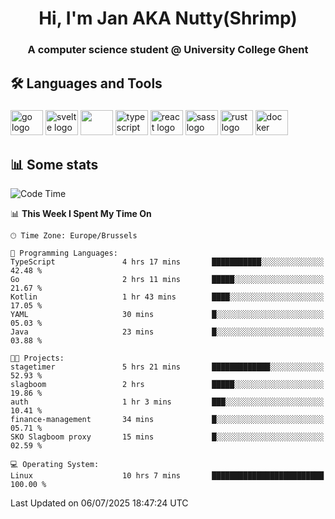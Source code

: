 <h1 align="center">Hi, I'm Jan AKA Nutty(Shrimp)</h1>
<h3 align="center">A computer science student @ University College Ghent</h3>

<h2 align="left">🛠️ Languages and Tools</h2>

###

<div align="left">
  <img src="https://cdn.jsdelivr.net/gh/devicons/devicon/icons/go/go-original.svg" height="40" width="52" alt="go logo"  />
  <img src="https://cdn.jsdelivr.net/gh/devicons/devicon@latest/icons/svelte/svelte-original.svg"  height="40" width="52" alt="svelte logo" />
  <img src="https://cdn.jsdelivr.net/gh/devicons/devicon@latest/icons/tailwindcss/tailwindcss-original.svg" height="40" width="52" />
  <img src="https://cdn.jsdelivr.net/gh/devicons/devicon/icons/typescript/typescript-original.svg" height="40" width="52" alt="typescript logo"  />
  <img src="https://cdn.jsdelivr.net/gh/devicons/devicon/icons/react/react-original.svg" height="40" width="52" alt="react logo"  />
  <img src="https://cdn.jsdelivr.net/gh/devicons/devicon/icons/sass/sass-original.svg" height="40" width="52" alt="sass logo"  />
  <img src="https://cdn.jsdelivr.net/gh/devicons/devicon@latest/icons/rust/rust-original.svg" height="40" width="52" alt="rust logo" />
  <img src="https://cdn.jsdelivr.net/gh/devicons/devicon/icons/docker/docker-original.svg" height="40" width="52" alt="docker logo"  />
</div>

<h2>📊 Some stats</h2>

<!--START_SECTION:waka-->
![Code Time](http://img.shields.io/badge/Code%20Time-6%2C163%20hrs%2024%20mins-blue)

📊 **This Week I Spent My Time On** 

```text
🕑︎ Time Zone: Europe/Brussels

💬 Programming Languages: 
TypeScript               4 hrs 17 mins       ███████████░░░░░░░░░░░░░░   42.48 % 
Go                       2 hrs 11 mins       █████░░░░░░░░░░░░░░░░░░░░   21.67 % 
Kotlin                   1 hr 43 mins        ████░░░░░░░░░░░░░░░░░░░░░   17.05 % 
YAML                     30 mins             █░░░░░░░░░░░░░░░░░░░░░░░░   05.03 % 
Java                     23 mins             █░░░░░░░░░░░░░░░░░░░░░░░░   03.88 % 

🐱‍💻 Projects: 
stagetimer               5 hrs 21 mins       █████████████░░░░░░░░░░░░   52.93 % 
slagboom                 2 hrs               █████░░░░░░░░░░░░░░░░░░░░   19.86 % 
auth                     1 hr 3 mins         ███░░░░░░░░░░░░░░░░░░░░░░   10.41 % 
finance-management       34 mins             █░░░░░░░░░░░░░░░░░░░░░░░░   05.71 % 
SKO Slagboom proxy       15 mins             █░░░░░░░░░░░░░░░░░░░░░░░░   02.59 % 

💻 Operating System: 
Linux                    10 hrs 7 mins       █████████████████████████   100.00 % 
```


 Last Updated on 06/07/2025 18:47:24 UTC
<!--END_SECTION:waka-->
